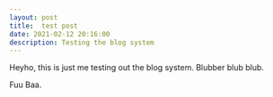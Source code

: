 ```yaml
---
layout: post
title:  test post
date: 2021-02-12 20:16:00
description: Testing the blog system
---
```


Heyho, this is just me testing out the blog system.
Blubber blub blub.

Fuu Baa.
